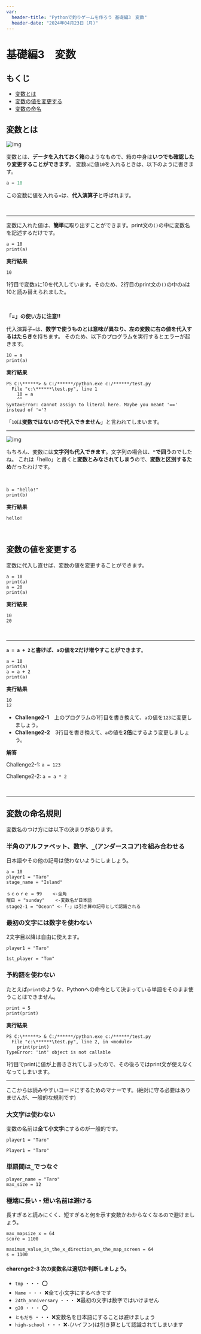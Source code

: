 ```yaml
---
var:
  header-title: "Pythonで釣りゲームを作ろう 基礎編3　変数"
  header-date: "2024年04月23日（月)"
---
```


# 基礎編3　変数 

## もくじ

-  [変数とは](basic03.html#変数とは) 
-  [変数の値を変更する](basic03.html#変数の値を変更する) 
-  [変数の命名](basic03.html#変数の命名) 


## 変数とは

![img](figs/03/var.png)

変数とは、**データを入れておく箱**のようなもので、箱の中身は**いつでも確認したり変更することができます**。
変数`a`に値`10`を入れるときは、以下のように書きます。


```python
a = 10
```
この変数に値を入れる`=`は、**代入演算子**と呼ばれます。

</br>

---

変数に入れた値は、**簡単に**取り出すことができます。print文の`()`の中に変数名を記述するだけです。

```python{.numberLines caption="test2-1.py"}
a = 10
print(a)
```
**<i class="fa-solid fa-terminal"></i> 実行結果**

```
10
```

1行目で変数`a`に10を代入しています。そのため、2行目のprint文の`()`の中の`a`は10と読み替えられました。

<br>
<div class="note type-tips">

**「=」の使い方に注意!!**

代入演算子`=`は、**数学で使うものとは意味が異なり、左の変数に右の値を代入するはたらき**を持ちます。
そのため、以下のプログラムを実行するとエラーが起きます。

```python{.numberLines caption="test.py"}
10 = a
print(a)
```
**<i class="fa-solid fa-terminal"></i> 実行結果**

```
PS C:\******> & C:/******/python.exe c:/******/test.py
  File "c:\******\test.py", line 1
    10 = a
    ^^
SyntaxError: cannot assign to literal here. Maybe you meant '==' instead of '='?
```

「`10`は**変数ではないので代入できません**」と言われてしまいます。


</div>

---

![img](figs/03/str.png)

もちろん、変数には**文字列も代入できます**。文字列の場合は、**`"`で囲う**のでしたね。
これは「hello」と書くと**変数とみなされてしまう**ので、**変数と区別するため**だったわけです。


</br>

```python{.numberLines caption="test2-2.py"}
b = "hello!"
print(b)
```

**<i class="fa-solid fa-terminal"></i> 実行結果**

```
hello!
```

</br>

## 変数の値を変更する

変数に代入し直せば、変数の値を変更することができます。

```python{.numberLines caption="test2-3.py"}
a = 10
print(a)
a = 20
print(a)
```
**<i class="fa-solid fa-terminal"></i> 実行結果**

```
10
20
```

<br>

---

**`a = a + 2`と書けば、`a`の値を2だけ増やすことができます**。


```python{.numberLines caption="test2-3.py"}
a = 10
print(a)
a = a + 2
print(a)
```
**<i class="fa-solid fa-terminal"></i> 実行結果**

```
10
12
```


- **Challenge2-1**　上のプログラムの1行目を書き換えて、`a`の値を`123`に変更しましょう。
- **Challenge2-2**　3行目を書き換えて、`a`の値を**2倍**にするよう変更しましょう。

**<i class="fa-solid fa-check"></i>解答**

Challenge2-1: <span class="masked">`a = 123`</span>

Challenge2-2: <span class="masked">`a = a * 2`</span>

</br>

---

## 変数の命名規則

変数名のつけ方には以下の決まりがあります。

### 半角のアルファベット、数字、`_`(アンダースコア)を組み合わせる

日本語やその他の記号は使わないようにしましょう。

```python{.numberLines caption="⭕良い例"}
a = 10
player1 = "Taro"
stage_name = "Island"
```
```python{.numberLines caption="❌悪い例"}
ｓｃｏｒｅ = 99    <-全角
曜日 = "sunday"    <-変数名が日本語
stage2-1 = "Ocean" <-「-」は引き算の記号として認識される
```

### 最初の文字には数字を使わない

2文字目以降は自由に使えます。

```python{.numberLines caption="⭕良い例"}
player1 = "Taro"
```
```python{.numberLines caption="❌悪い例"}
1st_player = "Tom"
```

### 予約語を使わない

たとえば`print`のような、Pythonへの命令として決まっている単語をそのまま使うことはできません。

```python{.numberLines caption="❌悪い例"}
print = 5
print(print)
```

**<i class="fa-solid fa-terminal"></i> 実行結果**

```
PS C:\******> & C:/******/python.exe c:/******/test.py
  File "c:\******\test.py", line 2, in <module>
    print(print)
TypeError: 'int' object is not callable
```

1行目でprintに値が上書きされてしまったので、その後ろではprint文が使えなくなってしまいます。

---

ここからは読みやすいコードにするためのマナーです。(絶対に守る必要はありませんが、一般的な規則です)


### 大文字は使わない

変数の名前は**全て小文字**にするのが一般的です。

```python{.numberLines caption="⭕良い例"}
player1 = "Taro"
```
```python{.numberLines caption="❌悪い例"}
Player1 = "Taro"
```

### 単語間は`_`でつなぐ

```python{.numberLines caption="⭕良い例"}
player_name = "Taro"
max_size = 12
```

### 極端に長い・短い名前は避ける

長すぎると読みにくく、短すぎると何を示す変数かわからなくなるので避けましょう。

```python{.numberLines caption="⭕良い例"}
max_mapsize_x = 64
score = 1100
```
```python{.numberLines caption="❌悪い例"}
maximum_value_in_the_x_direction_on_the_map_screen = 64
s = 1100

```

#### **charenge2-3** 次の変数名は適切か判断しましょう。

- `tmp` ・・・ <span class="masked">⭕　　　　　　　　　　　　　　</span>
- `Name` ・・・ <span class="masked">❌全て小文字にするべきです</span>
- `24th_anniversary` ・・・ <span class="masked">❌最初の文字は数字ではいけません</span>
- `g20` ・・・ <span class="masked">⭕　　　　　　　　　　　　　　</span>
- `ともだち` ・・・ <span class="masked">❌変数名を日本語にすることは避けましょう</span>
- `high-school` ・・・ <span class="masked">❌`-`(ハイフン)は引き算として認識されてしまいます</span>
